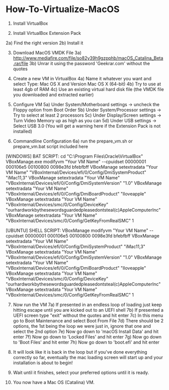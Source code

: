 # How-To-Virtualize-MacOS

1) Install VirtualBox

2) Install VirtualBox Extension Pack

2a) Find the right version
2b) Install it

3) Download MacOS VMDK File
3a) http://www.mediafire.com/file/so82y39h9gzpphb/macOS_Catalina_Beta.rar/file
3b) Unrar it using the password 'Geekrar.com' without the quotes

4) Create a new VM in VirtualBox
4a) Name it whatever you want and select Type: Mac OS X and Version Mac OS X (64-bit)
4b) Try to use at least 4gb of RAM
4c) Use an existing virtual hard disk file (the VMDK file you downloaded and extracted earlier)

5) Configure VM
5a) Under System/Motherboard settings -> uncheck the Floppy option from Boot Order
5b) Under System/Processor settings -> Try to select at least 2 processors
5c) Under Display/Screen settings -> Turn Video Memory up as high as you can
5d) Under USB settings -> Select USB 3.0 (You will get a warning here if the Extension Pack is not installed)

6) Commandline Configuration
6a) run the prepare_vm.sh or prepare_vm.bat script included here

[WINDOWS] BAT SCRIPT:
cd "C:\Program Files\Oracle\VirtualBox\"
VBoxManage.exe modifyvm "Your VM Name" --cpuidset 00000001 000106e5 00100800 0098e3fd bfebfbff
VBoxManage setextradata "Your VM Name" "VBoxInternal/Devices/efi/0/Config/DmiSystemProduct" "iMac11,3"
VBoxManage setextradata "Your VM Name" "VBoxInternal/Devices/efi/0/Config/DmiSystemVersion" "1.0"
VBoxManage setextradata "Your VM Name" "VBoxInternal/Devices/efi/0/Config/DmiBoardProduct" "Iloveapple"
VBoxManage setextradata "Your VM Name" "VBoxInternal/Devices/smc/0/Config/DeviceKey" "ourhardworkbythesewordsguardedpleasedontsteal(c)AppleComputerInc"
VBoxManage setextradata "Your VM Name" "VBoxInternal/Devices/smc/0/Config/GetKeyFromRealSMC" 1

[UBUNTU] SHELL SCRIPT:
VBoxManage modifyvm "Your VM Name" --cpuidset 00000001 000106e5 00100800 0098e3fd bfebfbff
VBoxManage setextradata "Your VM Name" "VBoxInternal/Devices/efi/0/Config/DmiSystemProduct" "iMac11,3"
VBoxManage setextradata "Your VM Name" "VBoxInternal/Devices/efi/0/Config/DmiSystemVersion" "1.0"
VBoxManage setextradata "Your VM Name" "VBoxInternal/Devices/efi/0/Config/DmiBoardProduct" "Iloveapple"
VBoxManage setextradata "Your VM Name" "VBoxInternal/Devices/smc/0/Config/DeviceKey" "ourhardworkbythesewordsguardedpleasedontsteal(c)AppleComputerInc"
VBoxManage setextradata "Your VM Name" "VBoxInternal/Devices/smc/0/Config/GetKeyFromRealSMC" 1

7) Now run the VM
7a) If presented in an endless loop of loading just keep hitting escape until you are kicked out to an UEFI shell
7b) If presented a UEFI screen type "exit" without the quotes and hit enter
7c) In this menu go to Boot Maintenance and select Boot From File
7d) There should be 2 options, the 1st being the loop we were just in, ignore that one and select the 2nd option
7e) Now go down to 'macOS Install Data' and hit enter
7f) Now go down to 'Locked Files' and hit enter
7g) Now go down to 'Boot Files' and hit enter
7h) Now go down to 'boot.efi' and hit enter

8) It will look like it is back in the loop but if you've done everything correctly so far, eventually the mac loading screen will start up and your installation is about to begin!

9) Wait until it finishes, select your preferred options until it is ready.

10) You now have a Mac OS (Catalina) VM.
